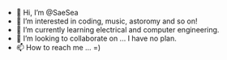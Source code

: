 - 👋 Hi, I’m @SaeSea
- 👀 I’m interested in coding, music, astoromy and so on!
- 🌱 I’m currently learning electrical and computer engineering.
- 💞️ I’m looking to collaborate on ... I have no plan.
- 📫 How to reach me ... =)

<!---
SaeSea/SaeSea is a ✨ special ✨ repository because its `README.md` (this file) appears on your GitHub profile.
You can click the Preview link to take a look at your changes.
--->
